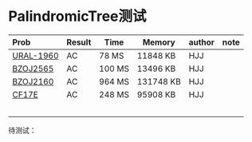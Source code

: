 # PalindromicTree测试

| Prob                                                         | Result | Time   | Memory    | author | note |
| :----------------------------------------------------------- | :----- | ------ | --------- | ------ | ---- |
| [URAL-1960](https://vjudge.net/problem/URAL-1960)            | AC     | 78 MS  | 11848 KB  | HJJ    |      |
| [BZOJ2565](<https://www.lydsy.com/JudgeOnline/problem.php?id=2565>) | AC     | 100 MS | 13496 KB  | HJJ    |      |
| [BZOJ2160](<https://www.lydsy.com/JudgeOnline/problem.php?id=2160>) | AC     | 964 MS | 131748 KB | HJJ    |      |
| [CF17E](<https://codeforces.com/contest/17/problem/E>)       | AC     | 248 MS | 95908 KB  | HJJ    |      |
|                                                              |        |        |           |        |      |
|                                                              |        |        |           |        |      |
|                                                              |        |        |           |        |      |
|                                                              |        |        |           |        |      |
|                                                              |        |        |           |        |      |

待测试：





